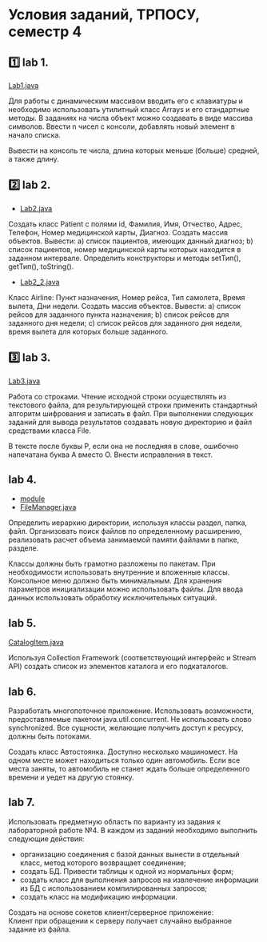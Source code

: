 # Условия заданий, ТРПОСУ, семестр 4  

## 1️⃣ lab 1.
[Lab1.java](/trposu/sem1/Lab1.java)

Для работы с динамическим массивом вводить его с клавиатуры и необходимо использовать утилитный класс Arrays и его стандартные методы. В заданиях на числа объект можно создавать в виде массива символов. Ввести n чисел с консоли, добавлять новый элемент в начало списка.

Вывести на консоль те числа, длина которых меньше (больше) средней, а также длину.

## 2️⃣ lab 2.
- [Lab2.java](/trposu/sem1/Lab2.java)

Создать класс Patient с полями id, Фамилия, Имя, Отчество, Адрес, Телефон, Номер медицинской карты, Диагноз. Создать массив объектов. Вывести: a) список пациентов, имеющих данный диагноз; b) список пациентов, номер медицинской карты которых находится в заданном интервале. Определить конструкторы и методы setТип(), getТип(), toString().

- [Lab2_2.java](/trposu/sem1/Lab2_2.java)

Класс Airline: Пункт назначения, Номер рейса, Тип самолета, Время вылета, Дни недели. Создать массив объектов. Вывести: a) список рейсов для заданного пункта назначения; b) список рейсов для заданного дня недели; c) список рейсов для заданного дня недели, время вылета для которых больше заданного.

## 3️⃣ lab 3.
[Lab3.java](/trposu/sem1/Lab3.java)

Работа со строками. Чтение исходной строки осуществлять из текстового файла, для результирующей строки применить стандартный алгоритм шифрования и записать в файл. При выполнении следующих заданий для вывода результатов создавать новую директорию и файл средствами класса File.

В тексте после буквы Р, если она не последняя в слове, ошибочно напечатана буква А вместо О. Внести исправления в текст.

## lab 4.
- [module](/trposu/sem1/Lab4/)
- [FileManager.java](/trposu/sem1/Lab4/FileManager.java)

Определить иерархию директории, используя классы раздел, папка, файл. Организовать поиск файлов по определенному расширению, реализовать расчет объема занимаемой памяти файлами в папке, разделе.

Классы должны быть грамотно разложены по пакетам. При необходимости использовать внутренние и вложенные классы. Консольное меню должно быть минимальным.  Для хранения параметров инициализации можно использовать файлы. Для ввода данных использовать обработку исключительных ситуаций.

## lab 5.
[CatalogItem.java](/trposu/sem1/Lab5/CatalogItem.java)

Используя Collection Framework (соответствующий интерфейс и Stream API) cоздать список из элементов каталога и его подкаталогов.

## lab 6.

Разработать многопоточное приложение. Использовать возможности, предоставляемые пакетом java.util.concurrent. Не использовать слово synchronized. Все сущности, желающие получить доступ к ресурсу, должны быть потоками.

Создать класс Автостоянка. Доступно несколько машиномест. На одном месте может находиться только один автомобиль. Если все места заняты, то автомобиль не станет ждать больше определенного времени и уедет на другую стоянку.

## lab 7.

Использовать предметную область по варианту из задания к лабораторной работе №4. В каждом из заданий необходимо выполнить следующие действия: 
- организацию соединения с базой данных вынести в отдельный класс, метод которого возвращает соединение; 
- создать БД. Привести таблицы к одной из нормальных форм; 
- создать класс для выполнения запросов на извлечение информации из БД с использованием компилированных запросов; 
- создать класс на модификацию информации.

Создать на основе сокетов клиент/серверное приложение:  
Клиент при обращении к серверу получает случайно выбранное задание из файла.

